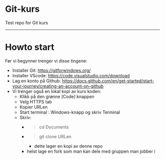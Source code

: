 # Git-kurs
Test repo for Git kurs

---

# Howto start

Før vi begynner trenger vi disse tingene:
  - Installer Git: https://gitforwindows.org/
  - Installer VScode: https://code.visualstudio.com/download
  - Lag en konto på Github: https://docs.github.com/en/get-started/start-your-journey/creating-an-account-on-github
  - Vi trenger også en lokal kopi av kurs koden:
    - Klikk på den grønne [Code] knappen
    - Velg HTTPS tab
    - Kopier URLen
    - Start terminal : Windows-knapp og skriv Terminal
    - Skriv:
      - > cd Documents
      - > git clone URLen
        - dette lager en kopi av denne repo
      - helst lage en fork som man kan dele med gruppen man jobber i
      
